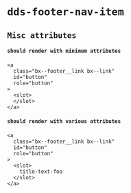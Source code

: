 # `dds-footer-nav-item`

## `Misc attributes`

#### `should render with minimum attributes`

```
<a
  class="bx--footer__link bx--link"
  id="button"
  role="button"
>
  <slot>
  </slot>
</a>

```

#### `should render with various attributes`

```
<a
  class="bx--footer__link bx--link"
  id="button"
  role="button"
>
  <slot>
    title-text-foo
  </slot>
</a>

```
